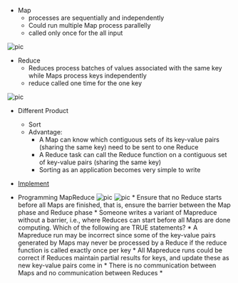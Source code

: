 * Map
    * processes are sequentially and independently 
    * Could run multiple Map process parallelly 
    * called only once for the all input 

![pic](https://cloud.githubusercontent.com/assets/9062406/8224568/acd7638e-153d-11e5-8679-c29ee8b639f8.png)

* Reduce
    * Reduces process batches of values associated with the same key while Maps process keys independently
    * reduce called one time for the one key 

![pic](https://cloud.githubusercontent.com/assets/9062406/8224561/9744f64e-153d-11e5-81ef-fdcab0f66b1a.png)

* Different Product
    * Sort
    * Advantage:
      * A Map can know which contiguous sets of its key-value pairs (sharing the same key) need to be sent to one Reduce
      * A Reduce task can call the Reduce function on a contiguous set of key-value pairs (sharing the same key)
      * Sorting as an application becomes very simple to write

* [Implement](https://github.com/UmassJin/Leetcode/blob/master/Design/OS_concepts/Design_Map_Reduce.py)

* Programming MapReduce
![pic](https://cloud.githubusercontent.com/assets/9062406/8266036/602361ce-16cc-11e5-96d5-c904b4b694a7.png)
![pic](https://cloud.githubusercontent.com/assets/9062406/8266038/7b1fe20e-16cc-11e5-943e-ba683e4e534c.png)
      * Ensure that no Reduce starts before all Maps are finished, that is, ensure the barrier between the Map phase and Reduce phase 
      * Someone writes a variant of Mapreduce without a barrier, i.e., where Reduces can start before all Maps are done computing. Which of the following are TRUE statements?
         * A Mapreduce run may be incorrect since some of the key-value pairs generated by Maps may never be processed by a Reduce if the reduce function is called exactly once per key
         * All Mapreduce runs could be correct if Reduces maintain partial results for keys, and update these as new key-value pairs come in
      * There is no communication between Maps and no communication between Reduces 
      * 
